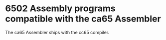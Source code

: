 # 6502 Assembly programs compatible with the ca65 Assembler

The ca65 Assembler ships with the cc65 compiler.
